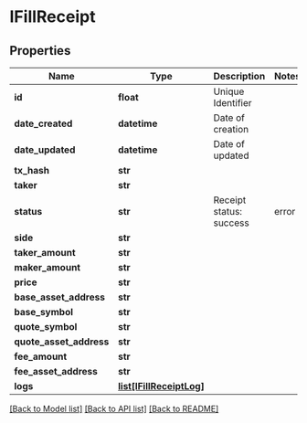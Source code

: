 # IFillReceipt

## Properties
Name | Type | Description | Notes
------------ | ------------- | ------------- | -------------
**id** | **float** | Unique Identifier | 
**date_created** | **datetime** | Date of creation | 
**date_updated** | **datetime** | Date of updated | 
**tx_hash** | **str** |  | 
**taker** | **str** |  | 
**status** | **str** | Receipt status: success | error | pending | 
**side** | **str** |  | 
**taker_amount** | **str** |  | 
**maker_amount** | **str** |  | 
**price** | **str** |  | 
**base_asset_address** | **str** |  | 
**base_symbol** | **str** |  | 
**quote_symbol** | **str** |  | 
**quote_asset_address** | **str** |  | 
**fee_amount** | **str** |  | 
**fee_asset_address** | **str** |  | 
**logs** | [**list[IFillReceiptLog]**](IFillReceiptLog.md) |  | 

[[Back to Model list]](../README.md#documentation-for-models) [[Back to API list]](../README.md#documentation-for-api-endpoints) [[Back to README]](../README.md)


